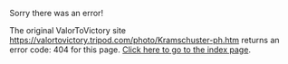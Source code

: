 

Sorry there was an error!

The original ValorToVictory site https://valortovictory.tripod.com/photo/Kramschuster-ph.htm returns an error code: 404 for this page. [Click here to go to the index page](../index.md).